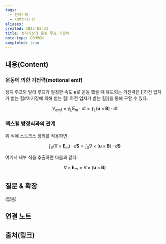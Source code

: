 ```yaml
---
tags:
  - 전자기학
  - 시변전자기장
aliases: 
created: 2025-03-23
title: 정자기장과 운동 루프 기전력
note-type: COMMON
completed: true
---
```


## 내용(Content)

### 운동에 의한 기전력(motional emf)

정지 루프와 달리 루프가 일정한 속도 $\mathbf{u}$로 운동 했을 때 유도되는 기전력은 [[하전 입자가 받는 힘#자기장에 의해 받는 힘| 하전 입자가 받는 힘]]을 통해 구할 수 있다.

$$
V_{emf} = \oint_{L} \mathbf{E}_{m} \cdot d \mathbf{l} = \oint_{L} (\mathbf{u} \times \mathbf{B}) \cdot d \mathbf{l}
$$

### 맥스웰 방정식과의 관계

위 식에 스토크스 정리를 적용하면 

$$
\int _{S} (\nabla \times \mathbf{E}_{m}) \cdot d \mathbf{S}  = \int _{S} \nabla \times (\mathbf{u} \times \mathbf{B}) \cdot d\mathbf{S} 
$$

여기서 내부 식을 추출하면 다음과 같다.

$$
\nabla \times \mathbf{E}_{m} = \nabla \times (\mathbf{u} \times \mathbf{B})
$$

## 질문 & 확장

(없음)

## 연결 노트

## 출처(링크)

